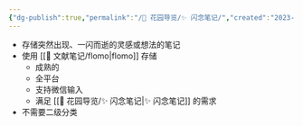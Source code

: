 ```yaml
---
{"dg-publish":true,"permalink":"/🌱 花园导览/✨ 闪念笔记/","created":"2023-03-04T00:00:51+08:00","updated":"2023-03-07T14:52:41+08:00"}
---
```




- 存储突然出现、一闪而逝的灵感或想法的笔记
- 使用 [[🌿 文献笔记/flomo\|flomo]] 存储
	- 成熟的
	- 全平台
	- 支持微信输入
	- 满足 [[🌱 花园导览/✨ 闪念笔记\|✨ 闪念笔记]] 的需求
- 不需要二级分类
